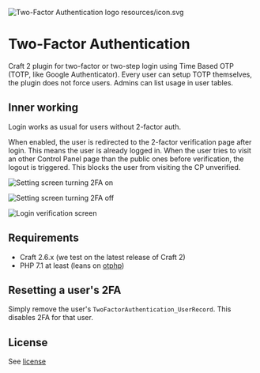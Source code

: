 ![Two-Factor Authentication logo](https://raw.githubusercontent.com/born05/craft-twofactorauthentication/resources/icon.svg)
resources/icon.svg

# Two-Factor Authentication

Craft 2 plugin for two-factor or two-step login using Time Based OTP (TOTP, like Google Authenticator).
Every user can setup TOTP themselves, the plugin does not force users. Admins can list usage in user tables.

## Inner working

Login works as usual for users without 2-factor auth.

When enabled, the user is redirected to the 2-factor verification page after login.
This means the user is already logged in. When the user tries to visit an other Control Panel page than the public ones before verification, the logout is triggered. This blocks the user from visiting the CP unverified.

![Setting screen turning 2FA on](https://raw.githubusercontent.com/born05/craft-twofactorauthentication/settings-turn-on.png)

![Setting screen turning 2FA off](https://raw.githubusercontent.com/born05/craft-twofactorauthentication/settings-turn-off.png)

![Login verification screen](https://raw.githubusercontent.com/born05/craft-twofactorauthentication/login-verification.png)

## Requirements

- Craft 2.6.x (we test on the latest release of Craft 2)
- PHP 7.1 at least (leans on [otphp](https://github.com/Spomky-Labs/otphp))

## Resetting a user's 2FA

Simply remove the user's `TwoFactorAuthentication_UserRecord`. This disables 2FA for that user.

## License

See [license](https://github.com/born05/craft-twofactorauthentication/blob/master/LICENSE)